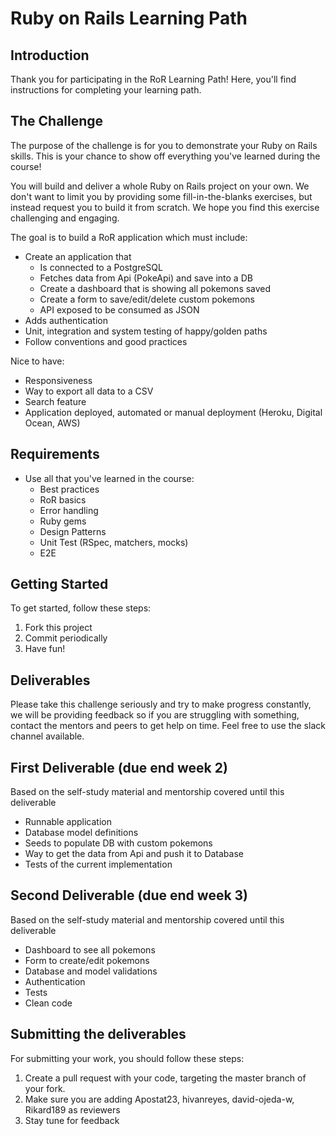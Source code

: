 # Ruby on Rails Learning Path

## Introduction

Thank you for participating in the RoR Learning Path!
Here, you'll find instructions for completing your learning path.

## The Challenge

The purpose of the challenge is for you to demonstrate your Ruby on Rails skills. This is your chance to show off everything you've learned during the course!

You will build and deliver a whole Ruby on Rails project on your own. We don't want to limit you by providing some fill-in-the-blanks exercises, but instead request you to build it from scratch. We hope you find this exercise challenging and engaging.

The goal is to build a RoR application which must include:

- Create an application that
  - Is connected to a PostgreSQL
  - Fetches data from Api (PokeApi) and save into a DB
  - Create a dashboard that is showing all pokemons saved
  - Create a form to save/edit/delete custom pokemons
  - API exposed to be consumed as JSON
- Adds authentication
- Unit, integration and system testing of happy/golden paths
- Follow conventions and good practices

Nice to have:

- Responsiveness
- Way to export all data to a CSV
- Search feature
- Application deployed, automated or manual deployment (Heroku, Digital Ocean, AWS)

## Requirements

- Use all that you've learned in the course:
  - Best practices
  - RoR basics
  - Error handling
  - Ruby gems
  - Design Patterns
  - Unit Test (RSpec, matchers, mocks)
  - E2E

## Getting Started

To get started, follow these steps:

1. Fork this project
2. Commit periodically
3. Have fun!

## Deliverables
Please take this challenge seriously and try to make progress constantly, we will be providing feedback so if you are struggling with something, contact the mentors and peers to get help on time. Feel free to use the slack channel available.

## First Deliverable (due end week 2)
Based on the self-study material and mentorship covered until this deliverable

- Runnable application
- Database model definitions
- Seeds to populate DB with custom pokemons
- Way to get the data from Api and push it to Database
- Tests of the current implementation

## Second Deliverable (due end week 3)
Based on the self-study material and mentorship covered until this deliverable

- Dashboard to see all pokemons
- Form to create/edit pokemons
- Database and model validations
- Authentication
- Tests
- Clean code

## Submitting the deliverables

For submitting your work, you should follow these steps:

1. Create a pull request with your code, targeting the master branch of your fork.
2. Make sure you are adding Apostat23, hivanreyes, david-ojeda-w, Rikard189 as reviewers
3. Stay tune for feedback

